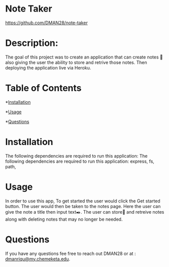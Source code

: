   # Note Taker 
  
  https://github.com/DMAN28/note-taker
  
  # Description: 
  The goal of this project was to create an  application that can create notes :memo: also giving the user the ability to store and retrive those notes. Then deploying the application live via Heroku.
  # Table of Contents
  *[Installation](#installation)
 
  *[Usage](#usage)
  
  *[Questions](#questions)
  
  # Installation
  The following dependencies are required to run this application: The following dependencies are required to run this application: express, fs, path,
  # Usage
  In order to use this app,  To get started the user would click the Get started button. The user would then be taken to the notes page. Here the user can give the note a title then input text:black_nib:. The user can store:file_folder: and retreive notes along with deleting notes that may no longer be needed.
  # Questions 
If you have any questions fee free to reach out DMAN28 or at : dmanriqu@my.chemeketa.edu.
